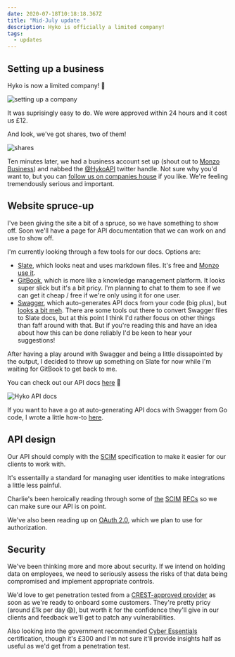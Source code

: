```yaml
---
date: 2020-07-18T10:18:18.367Z
title: "Mid-July update "
description: Hyko is officially a limited company!
tags:
  - updates
---
```

## Setting up a business

Hyko is now a limited company! 🎉

![setting up a company](https://i.imgur.com/XJEk5QU.png)

It was suprisingly easy to do. We were approved within 24 hours and it cost us £12. 

And look, we've got shares, two of them!

![shares](https://i.imgur.com/GbQMIqG.png)

Ten minutes later, we had a business account set up (shout out to [Monzo Business](https://monzo.com/i/business)) and nabbed the [@HykoAPI](https://twitter.com/hykoapi) twitter handle. Not sure why you'd want to, but you can [follow us on companies house](https://beta.companieshouse.gov.uk/company/12747365) if you like. We're feeling tremendously serious and important. 

## Website spruce-up

I've been giving the site a bit of a spruce, so we have something to show off. Soon we'll have a page for API documentation that we can work on and use to show off. 

I'm currently looking through a few tools for our docs. Options are:

- [Slate](https://github.com/slatedocs/slate), which looks neat and uses markdown files. It's free and [Monzo use it](https://docs.monzo.com/).
- [GitBook](https://www.gitbook.com/), which is more like a knowledge management platform. It looks super slick but it's a bit pricy. I'm planning to chat to them to see if we can get it cheap / free if we're only using it for one user.
- [Swagger](https://swagger.io/), which auto-generates API docs from your code (big plus), but [looks a bit meh](https://swagger.io/tools/swagger-ui/). There are some tools out there to convert Swagger files to Slate docs, but at this point I think I'd rather focus on other things than faff around with that. But if you're reading this and have an idea about how this can be done reliably I'd be keen to hear your suggestions!

After having a play around with Swagger and being a little dissapointed by the output, I decided to throw up something on Slate for now while I'm waiting for GitBook to get back to me. 

You can check out our API docs [here](https://docs.hyko.uk/#introduction) 👀

![Hyko API docs](https://i.imgur.com/W0QIczG.png)

If you want to have a go at auto-generating API docs with Swagger from Go code, I wrote a little how-to [here](https://hyko.uk/blog/swagger-with-go-walkthrough/).

## API design

Our API should comply with the [SCIM](http://www.simplecloud.info/) specification to make it easier for our clients to work with. 

It's essentailly a standard for managing user identities to make integrations a little less painful.

Charlie's been heroically reading through some of [the](https://tools.ietf.org/html/rfc7643) [SCIM](https://tools.ietf.org/html/rfc7644) [RFCs](https://tools.ietf.org/html/rfc7642) so we can make sure our API is on point.

We've also been reading up on [OAuth 2.0](https://oauth.net/2/), which we plan to use for authorization.


## Security

We've been thinking more and more about security. If we intend on holding data on employees, we need to seriously assess the risks of that data being compromised and implement appropriate controls.

We'd love to get penetration tested from a [CREST-approved provider](crest-approved.org) as soon as we're ready to onboard some customers. They're pretty pricy (around £1k per day 😱), but worth it for the confidence they'll give in our clients and feedback we'll get to patch any vulnerabilities.

Also looking into the government recommended [Cyber Essentials](https://www.ncsc.gov.uk/cyberessentials/overview) certification, though it's £300 and I'm not sure it'll provide insights half as useful as we'd get from a penetration test. 

